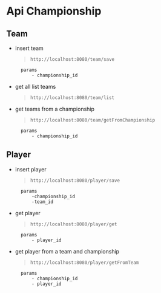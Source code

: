 
# Api Championship

## Team
- insert team
 
    > `http://localhost:8080/team/save`

        params
            - championship_id


- get all list teams
 
    > `http://localhost:8080/team/list`


- get teams from a championship
 
    > `http://localhost:8080/team/getFromChampionship`

        params
            - championship_id


## Player


- insert player

    >`http://localhost:8080/player/save`
    
        params
            -championship_id
            -team_id
            
            
- get player

    >`http://localhost:8080/player/get`

        params
            - player_id
            

- get player from a team and championship

    >`http://localhost:8080/player/getFromTeam`

        params
            - championship_id
            - player_id